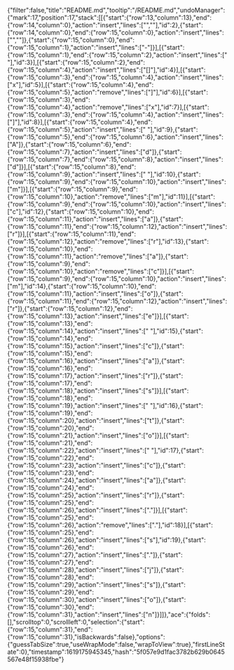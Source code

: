 {"filter":false,"title":"README.md","tooltip":"/README.md","undoManager":{"mark":17,"position":17,"stack":[[{"start":{"row":13,"column":13},"end":{"row":14,"column":0},"action":"insert","lines":["",""],"id":2},{"start":{"row":14,"column":0},"end":{"row":15,"column":0},"action":"insert","lines":["",""]},{"start":{"row":15,"column":0},"end":{"row":15,"column":1},"action":"insert","lines":["-"]}],[{"start":{"row":15,"column":1},"end":{"row":15,"column":2},"action":"insert","lines":[" "],"id":3}],[{"start":{"row":15,"column":2},"end":{"row":15,"column":4},"action":"insert","lines":["[]"],"id":4}],[{"start":{"row":15,"column":3},"end":{"row":15,"column":4},"action":"insert","lines":["x"],"id":5}],[{"start":{"row":15,"column":4},"end":{"row":15,"column":5},"action":"remove","lines":["]"],"id":6}],[{"start":{"row":15,"column":3},"end":{"row":15,"column":4},"action":"remove","lines":["x"],"id":7}],[{"start":{"row":15,"column":3},"end":{"row":15,"column":4},"action":"insert","lines":["]"],"id":8}],[{"start":{"row":15,"column":4},"end":{"row":15,"column":5},"action":"insert","lines":[" "],"id":9},{"start":{"row":15,"column":5},"end":{"row":15,"column":6},"action":"insert","lines":["A"]},{"start":{"row":15,"column":6},"end":{"row":15,"column":7},"action":"insert","lines":["d"]},{"start":{"row":15,"column":7},"end":{"row":15,"column":8},"action":"insert","lines":["d"]}],[{"start":{"row":15,"column":8},"end":{"row":15,"column":9},"action":"insert","lines":[" "],"id":10},{"start":{"row":15,"column":9},"end":{"row":15,"column":10},"action":"insert","lines":["m"]}],[{"start":{"row":15,"column":9},"end":{"row":15,"column":10},"action":"remove","lines":["m"],"id":11}],[{"start":{"row":15,"column":9},"end":{"row":15,"column":10},"action":"insert","lines":["c"],"id":12},{"start":{"row":15,"column":10},"end":{"row":15,"column":11},"action":"insert","lines":["a"]},{"start":{"row":15,"column":11},"end":{"row":15,"column":12},"action":"insert","lines":["r"]}],[{"start":{"row":15,"column":11},"end":{"row":15,"column":12},"action":"remove","lines":["r"],"id":13},{"start":{"row":15,"column":10},"end":{"row":15,"column":11},"action":"remove","lines":["a"]},{"start":{"row":15,"column":9},"end":{"row":15,"column":10},"action":"remove","lines":["c"]}],[{"start":{"row":15,"column":9},"end":{"row":15,"column":10},"action":"insert","lines":["m"],"id":14},{"start":{"row":15,"column":10},"end":{"row":15,"column":11},"action":"insert","lines":["o"]},{"start":{"row":15,"column":11},"end":{"row":15,"column":12},"action":"insert","lines":["r"]},{"start":{"row":15,"column":12},"end":{"row":15,"column":13},"action":"insert","lines":["e"]}],[{"start":{"row":15,"column":13},"end":{"row":15,"column":14},"action":"insert","lines":[" "],"id":15},{"start":{"row":15,"column":14},"end":{"row":15,"column":15},"action":"insert","lines":["c"]},{"start":{"row":15,"column":15},"end":{"row":15,"column":16},"action":"insert","lines":["a"]},{"start":{"row":15,"column":16},"end":{"row":15,"column":17},"action":"insert","lines":["r"]},{"start":{"row":15,"column":17},"end":{"row":15,"column":18},"action":"insert","lines":["s"]}],[{"start":{"row":15,"column":18},"end":{"row":15,"column":19},"action":"insert","lines":[" "],"id":16},{"start":{"row":15,"column":19},"end":{"row":15,"column":20},"action":"insert","lines":["t"]},{"start":{"row":15,"column":20},"end":{"row":15,"column":21},"action":"insert","lines":["o"]}],[{"start":{"row":15,"column":21},"end":{"row":15,"column":22},"action":"insert","lines":[" "],"id":17},{"start":{"row":15,"column":22},"end":{"row":15,"column":23},"action":"insert","lines":["c"]},{"start":{"row":15,"column":23},"end":{"row":15,"column":24},"action":"insert","lines":["a"]},{"start":{"row":15,"column":24},"end":{"row":15,"column":25},"action":"insert","lines":["r"]},{"start":{"row":15,"column":25},"end":{"row":15,"column":26},"action":"insert","lines":["."]}],[{"start":{"row":15,"column":25},"end":{"row":15,"column":26},"action":"remove","lines":["."],"id":18}],[{"start":{"row":15,"column":25},"end":{"row":15,"column":26},"action":"insert","lines":["s"],"id":19},{"start":{"row":15,"column":26},"end":{"row":15,"column":27},"action":"insert","lines":["."]},{"start":{"row":15,"column":27},"end":{"row":15,"column":28},"action":"insert","lines":["j"]},{"start":{"row":15,"column":28},"end":{"row":15,"column":29},"action":"insert","lines":["s"]},{"start":{"row":15,"column":29},"end":{"row":15,"column":30},"action":"insert","lines":["o"]},{"start":{"row":15,"column":30},"end":{"row":15,"column":31},"action":"insert","lines":["n"]}]]},"ace":{"folds":[],"scrolltop":0,"scrollleft":0,"selection":{"start":{"row":15,"column":31},"end":{"row":15,"column":31},"isBackwards":false},"options":{"guessTabSize":true,"useWrapMode":false,"wrapToView":true},"firstLineState":0},"timestamp":1619175945345,"hash":"5f057e9d1fac3782b629b0645567e48f15938fbe"}